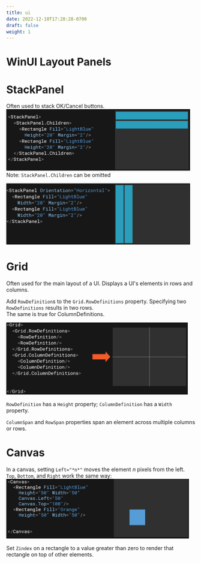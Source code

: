 ```yaml
---
title: ui
date: 2022-12-10T17:28:28-0700
draft: false
weight: 1
---
```

# WinUI Layout Panels
# StackPanel
Often used to stack OK/Cancel buttons.  
<img src="XAML_UI-image1.png" style="width:5.1in;height:1.70833in" />  
Note: `StackPanel.Children` can be omitted  

<img src="XAML_UI-image2.png" style="width:5.1in;height:1.69167in" />  

# Grid
Often used for the main layout of a UI.
Displays a UI's elements in rows and columns.

Add `RowDefinition`s to the `Grid.RowDefinitions` property. Specifying two `RowDefinitions` results in two rows.  
The same is true for ColumnDefinitions.  

<img src="XAML_UI-image3.png" style="width:5.04167in;height:2in" />  

`RowDefinition` has a `Height` property; `ColumnDefinition` has a `Width` property.

`ColumnSpan` and `RowSpan` properties span an element across multiple columns or rows.

# Canvas
In a canvas, setting `Left="*n*"` moves the element *n* pixels from the left. `Top`, `Bottom`, and `Right` work the same way:  
<img src="XAML_UI-image4.png" style="width:5.075in;height:1.65833in" />  

Set `Zindex` on a rectangle to a value greater than zero to render that rectangle on top of other elements.

